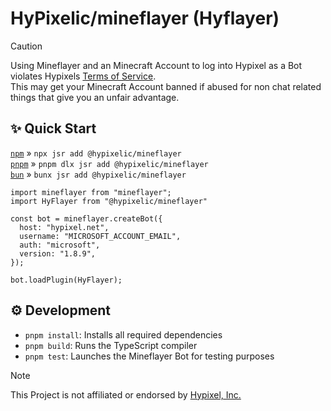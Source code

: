 # HyPixelic/mineflayer (Hyflayer)

> [!CAUTION]
> Using Mineflayer and an Minecraft Account to log into Hypixel as a Bot violates Hypixels [Terms of Service](https://hypixel.net/terms).<br/> This may get your Minecraft Account banned if abused for non chat related things that give you an unfair advantage.

## ✨ Quick Start

[`npm`](https://npmjs.com/) » `npx jsr add @hypixelic/mineflayer`<br/>
[`pnpm`](https://pnpm.io/) » `pnpm dlx jsr add @hypixelic/mineflayer`<br/>
[`bun`](https://bun.sh/) » `bunx jsr add @hypixelic/mineflayer`

```TS
import mineflayer from "mineflayer";
import HyFlayer from "@hypixelic/mineflayer"

const bot = mineflayer.createBot({
  host: "hypixel.net",
  username: "MICROSOFT_ACCOUNT_EMAIL",
  auth: "microsoft",
  version: "1.8.9",
});

bot.loadPlugin(HyFlayer);
```

## ⚙️ Development

- `pnpm install`: Installs all required dependencies
- `pnpm build`: Runs the TypeScript compiler
- `pnpm test`: Launches the Mineflayer Bot for testing purposes

> [!NOTE]
> This Project is not affiliated or endorsed by [Hypixel, Inc.](https://hypixel.net/)
